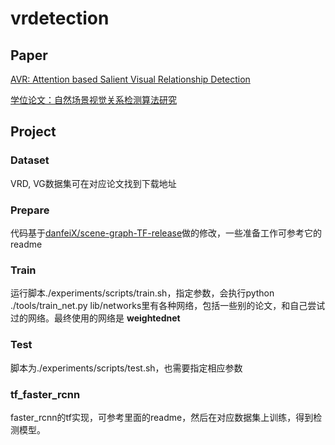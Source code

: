 # vrdetection

## Paper
[AVR: Attention based Salient Visual Relationship Detection](https://arxiv.org/abs/2003.07012)

[学位论文：自然场景视觉关系检测算法研究](https://kns.cnki.net/kcms/detail/detail.aspx?dbcode=CMFD&dbname=CMFD202101&filename=1020334585.nh&v=udehcmzL7Fd0FYgTeYyhV%25mmd2B%25mmd2BRpDvP07C7TeUEkxYN5CJHBRzkoM2Q6a%25mmd2FuYevkamYp)

## Project

### Dataset
VRD, VG数据集可在对应论文找到下载地址

### Prepare
代码基于[danfeiX/scene-graph-TF-release](https://github.com/danfeiX/scene-graph-TF-release)做的修改，一些准备工作可参考它的readme

### Train
运行脚本./experiments/scripts/train.sh，指定参数，会执行python ./tools/train_net.py
lib/networks里有各种网络，包括一些别的论文，和自己尝试过的网络。最终使用的网络是 **weightednet**

### Test
脚本为./experiments/scripts/test.sh，也需要指定相应参数

### tf_faster_rcnn
faster_rcnn的tf实现，可参考里面的readme，然后在对应数据集上训练，得到检测模型。
